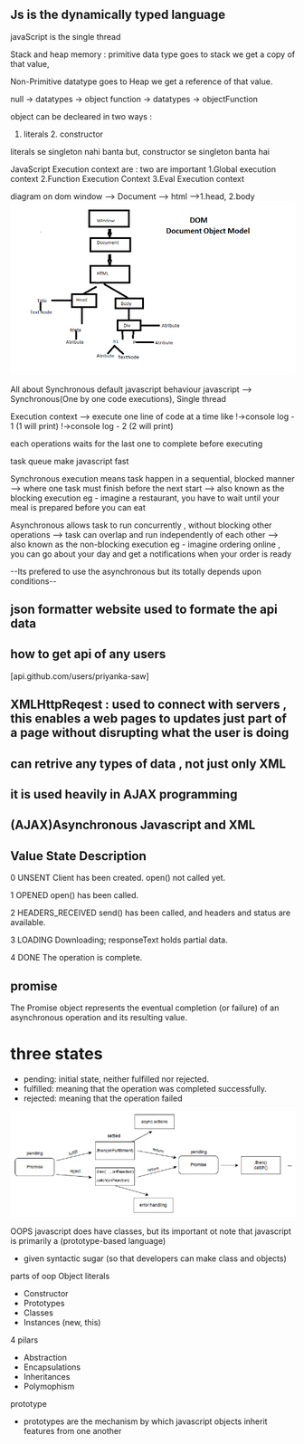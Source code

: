 ## Js is the dynamically typed language

 javaScript is the single thread

 Stack and heap memory :
 primitive data type goes to stack we get a copy of that value,

 Non-Primitive datatype goes to Heap we get a reference of that value.
 
 null -> datatypes -> object
 function -> datatypes -> objectFunction

 object can be decleared in two ways :
 1. literals 2. constructor

 literals se singleton nahi banta but,
 constructor se singleton banta hai
 
 JavaScript Execution context are : 
two are important 
 1.Global execution context
 2.Function Execution Context
 3.Eval Execution context

diagram on dom
 window --> Document --> html -->1.head, 2.body
![click here](Dom_Structure.png)

 All about Synchronous
 default javascript behaviour
 javascript --> Synchronous(One by one code executions), Single thread

 Execution context --> execute one line of code at a time 
like 
 !->console log - 1 (1 will print)
 !->console log - 2 (2 will print)

 each operations waits for the last one to complete before executing


 task queue make javascript fast

 Synchronous execution means task happen in a sequential, blocked manner --> where one task must finish before the next start --> also known as the blocking execution
eg - imagine a restaurant, you have to wait until your meal is prepared before you can eat

 Asynchronous allows task to run concurrently , without blocking other operations --> task can overlap and run independently of each other --> also known as the non-blocking execution
eg - imagine ordering online , you can go about your day and get a notifications when your order is ready

--Its prefered to use the asynchronous but its totally 
depends upon conditions--

 
## json formatter website used to formate the api data

## how to get api of any users

[api.github.com/users/priyanka-saw]

## XMLHttpReqest : used to connect with servers , this enables a web pages to updates just part of a page without disrupting what the user is doing  

## can retrive any types of data , not just only XML

## it is used heavily in AJAX programming
## (AJAX)Asynchronous Javascript and XML

## Value	State	Description
0 	UNSENT	Client has been created. open() not called yet.

1	OPENED	open() has been called.

2	HEADERS_RECEIVED	send() has been called, and headers and status are        available.

3	LOADING	Downloading; responseText holds partial data.

4	DONE	The operation is complete. 


## promise
The Promise object represents the eventual completion (or failure) of an asynchronous operation and its resulting value.

# three states
- pending: initial state, neither fulfilled nor rejected.
- fulfilled: meaning that the operation was completed successfully.
- rejected: meaning that the operation failed

![Promise-workflow](promiseDiagram.png)


 OOPS
javascript does have classes, but its important ot note that javascript is primarily a (prototype-based language)
- given syntactic sugar (so that developers can make class and objects)


 parts of oop
Object literals 

- Constructor
- Prototypes
- Classes
- Instances (new, this)

 4 pilars
- Abstraction
- Encapsulations
- Inheritances
- Polymophism

 prototype
- prototypes are the mechanism by which javascript objects inherit features from one  another
